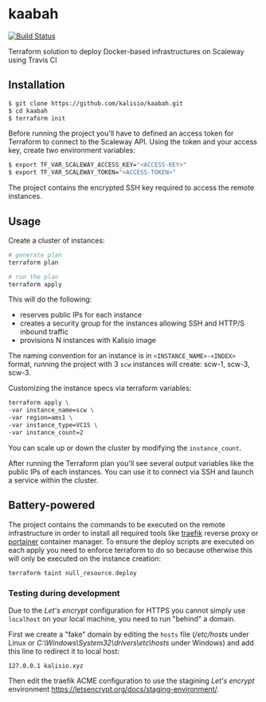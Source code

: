 # kaabah

[![Build Status](https://travis-ci.org/kalisio/kaabah.png?branch=master)](https://travis-ci.org/kalisio/kaabah)

Terraform solution to deploy Docker-based infrastructures on Scaleway using Travis CI

## Installation

```bash
$ git clone https://github.com/kalisio/kaabah.git
$ cd kaabah
$ terraform init
```

Before running the project you'll have to defined an access token for Terraform to connect to the Scaleway API. 
Using the token and your access key, create two environment variables:

```bash
$ export TF_VAR_SCALEWAY_ACCESS_KEY="<ACCESS-KEY>"
$ export TF_VAR_SCALEWAY_TOKEN="<ACCESS-TOKEN>" 
```

The project contains the encrypted SSH key required to access the remote instances.

## Usage

Create a cluster of instances:
```bash
# generate plan
terraform plan

# run the plan
terraform apply 
```

This will do the following:
* reserves public IPs for each instance
* creates a security group for the instances allowing SSH and HTTP/S inbound traffic
* provisions N instances with Kalisio image

The naming convention for an instance is in `<INSTANCE_NAME>-<INDEX>` format, 
running the project with 3 `scw` instances will create: scw-1, scw-3, scw-3. 

Customizing the instance specs via terraform variables:

```bash
terraform apply \
-var instance_name=scw \
-var region=ams1 \
-var instance_type=VC1S \
-var instance_count=2
```

You can scale up or down the cluster by modifying the `instance_count`. 

After running the Terraform plan you'll see several output variables like the public IPs of each instances. 
You can use it to connect via SSH and launch a service within the cluster.

## Battery-powered

The project contains the commands to be executed on the remote infrastructure in order to install all required tools like [traefik](https://docs.traefik.io) reverse proxy or [portainer](https://portainer.readthedocs.io) container manager. To ensure the deploy scripts are executed on each apply you need to enforce terraform to do so because otherwise this will only be executed on the instance creation:
```
terraform taint null_resource.deploy
```

### Testing during development

Due to the *Let's encrypt* configuration for HTTPS you cannot simply use `localhost` on your local machine, you need to run "behind" a domain.

First we create a "fake" domain by editing the `hosts` file (*/etc/hosts* under Linux or *C:\Windows\System32\drivers\etc\hosts* under Windows) and add this line to redirect it to local host:
```
127.0.0.1 kalisio.xyz
```

Then edit the traefik ACME configuration to use the stagining *Let's encrypt* environment https://letsencrypt.org/docs/staging-environment/.
